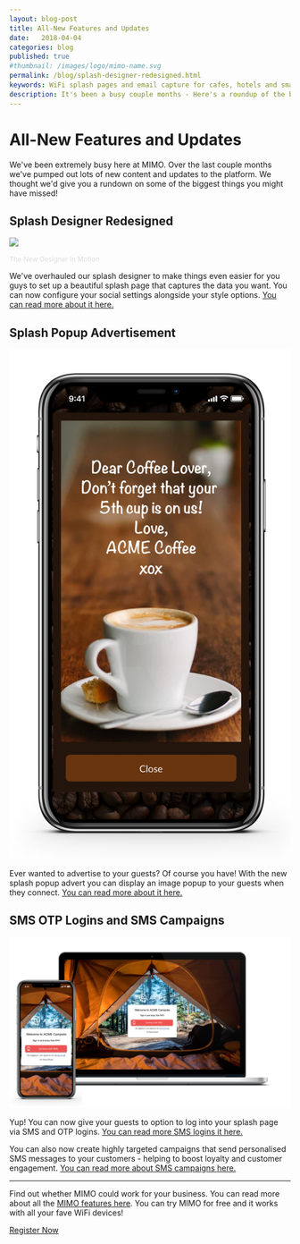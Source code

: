 ```yaml
---
layout: blog-post
title: All-New Features and Updates
date:   2018-04-04
categories: blog
published: true
#thumbnail: /images/logo/mimo-name.svg
permalink: /blog/splash-designer-redesigned.html
keywords: WiFi splash pages and email capture for cafes, hotels and small businesses. Meraki splash page. Ruckus splash. UniFi splash. Ubiquiti splash. WYSIWYG. Splash design.
description: It's been a busy couple months - Here's a roundup of the biggest changes we've made and features we've released!
---
```

# All-New Features and Updates

We've been extremely busy here at MIMO. Over the last couple months we've pumped out lots of new content and updates to the platform. We thought we'd give you a rundown on some of the biggest things you might have missed!

## Splash Designer Redesigned

<div class="blog-image">
  <img src='/images/posts/splash-designer.gif'>
  <p style="color: #ddd; font-size: 12px;">The New Designer In Motion</p>
</div>

We've overhauled our splash designer to make things even easier for you guys to set up a beautiful splash page that captures the data you want. You can now configure your social settings alongside your style options. <a href="/blog/splash-designer-redesigned.html">You can read more about it here.</a>

## Splash Popup Advertisement

<div class="blog-image">
  <img src='/images/posts/splash-popup.png' style="border: none;box-shadow: none;">
</div>

Ever wanted to advertise to your guests? Of course you have! With the new splash popup advert you can display an image popup to your guests when they connect. <a href="/blog/splash-page-advertisements.html">You can read more about it here.</a>

## SMS OTP Logins and SMS Campaigns

<div class="blog-image">
  <img src='/images/posts/mimo-sms.png' style="border: none;box-shadow: none;">
</div>

Yup! You can now give your guests to option to log into your splash page via SMS and OTP logins. <a href="/blog/sms-otp-logins.html">You can read more SMS logins it here.</a>

You can also now create highly targeted campaigns that send personalised SMS messages to your customers - helping to boost loyalty and customer engagement. <a href="/blog/sms-campaigns.html">You can read more about SMS campaigns here.</a>

<hr>

Find out whether MIMO could work for your business. You can read more about all the <a href="/product/">MIMO features here</a>. You can try MIMO for free and it works with all your fave WiFi devices!

<a class="button register-button" href="/join">Register Now</a>
